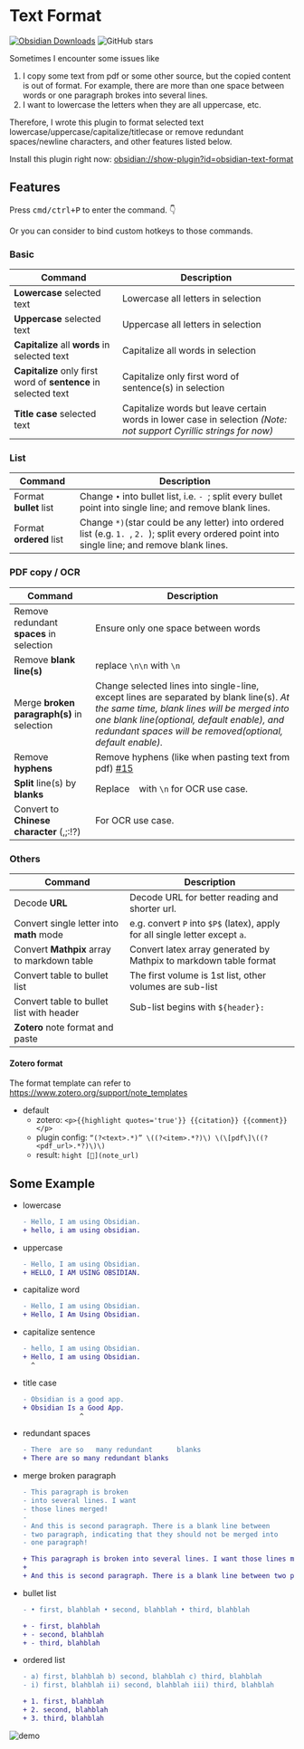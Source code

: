 # Text Format

[![Obsidian Downloads](https://img.shields.io/badge/dynamic/json?color=7e6ad6&labelColor=34208c&label=Obsidian%20Downloads&query=$['obsidian-text-format'].downloads&url=https://raw.githubusercontent.com/obsidianmd/obsidian-releases/master/community-plugin-stats.json&)](obsidian://show-plugin?id=obsidian-text-format) ![GitHub stars](https://img.shields.io/github/stars/Benature/obsidian-text-format?style=flat)

Sometimes I encounter some issues like  
1. I copy some text from pdf or some other source, but the copied content is out of format. For example, there are more than one space between words or one paragraph brokes into several lines.  
2. I want to lowercase the letters when they are all uppercase, etc.

Therefore, I wrote this plugin to format selected text lowercase/uppercase/capitalize/titlecase or remove redundant spaces/newline characters, and other features listed below.

Install this plugin right now: <obsidian://show-plugin?id=obsidian-text-format>
## Features

Press <kbd>cmd/ctrl+P</kbd> to enter the command. 👇

Or you can consider to bind custom hotkeys to those commands.

### Basic

| Command                                                         | Description                                                                                                        |
| --------------------------------------------------------------- | ------------------------------------------------------------------------------------------------------------------ |
| **Lowercase** selected text                                     | Lowercase all letters in selection                                                                                 |
| **Uppercase** selected text                                     | Uppercase all letters in selection                                                                                 |
| **Capitalize** all **words** in selected text                   | Capitalize all words in selection                                                                                  |
| **Capitalize** only first word of **sentence** in selected text | Capitalize only first word of sentence(s) in selection                                                             |
| **Title case** selected text                                    | Capitalize words but leave certain words in lower case in selection *(Note: not support Cyrillic strings for now)* |


### List
| Command                 | Description                                                                                                                                      |
| ----------------------- | ------------------------------------------------------------------------------------------------------------------------------------------------ |
| Format **bullet** list  | Change `•` into bullet list, i.e. `- `; split every bullet point into single line; and remove blank lines.                                       |
| Format **ordered** list | Change `*)`(star could be any letter) into ordered list (e.g. `1. `, `2. `); split every ordered point into single line; and remove blank lines. |

### PDF copy / OCR

| Command                                    | Description                                                                                                                                                                                                                                        |
| ------------------------------------------ | -------------------------------------------------------------------------------------------------------------------------------------------------------------------------------------------------------------------------------------------------- |
| Remove redundant **spaces** in selection   | Ensure only one space between words                                                                                                                                                                                                                |
| Remove **blank line(s)**                   | replace `\n\n` with `\n`                                                                                                                                                                                                                           |
| Merge **broken paragraph(s)** in selection | Change selected lines into single-line, except lines are separated by blank line(s). *At the same time, blank lines will be merged into one blank line(optional, default enable), and redundant spaces will be removed(optional, default enable).* |
| Remove **hyphens**                         | Remove hyphens (like when pasting text from pdf) [#15](https://github.com/Benature/obsidian-text-format/issues/15)                                                                                                                                 |
| **Split** line(s) by **blanks**            | Replace ` ` with `\n` for OCR use case.                                                                                                                                                                                                            |
| Convert to **Chinese character** (,;:!?)   | For OCR use case.                                                                                                                                                                                                                                  |


### Others
| Command                                     | Description                                                                  |
| ------------------------------------------- | ---------------------------------------------------------------------------- |
| Decode **URL**                              | Decode URL for better reading and shorter url.                               |
| Convert single letter into **math** mode    | e.g. convert `P` into `$P$` (latex), apply for all single letter except `a`. |
| Convert **Mathpix** array to markdown table | Convert latex array generated by Mathpix to markdown table format            |
| Convert table to bullet list                | The first volume is 1st list, other volumes are sub-list                     |
| Convert table to bullet list with header    | Sub-list begins with `${header}: `                                           |
| **Zotero** note format and paste            |                                                                              |

#### Zotero format
The format template can refer to https://www.zotero.org/support/note_templates
- default
  - zotero: `<p>{{highlight quotes='true'}} {{citation}} {{comment}}</p>`
  - plugin config: `“(?<text>.*)” \((?<item>.*?)\) \(\[pdf\]\((?<pdf_url>.*?)\)\)`
  - result: `hight [🔖](note_url)`


## Some Example


- lowercase
  ```diff
  - Hello, I am using Obsidian.
  + hello, i am using obsidian.
  ```
- uppercase
  ```diff
  - Hello, I am using Obsidian.
  + HELLO, I AM USING OBSIDIAN.
  ```
- capitalize word
  ```diff
  - Hello, I am using Obsidian.
  + Hello, I Am Using Obsidian.
  ```
- capitalize sentence
  ```diff
  - hello, I am using Obsidian.
  + Hello, I am using Obsidian.
    ^
  ```
- title case
  ```diff
  - Obsidian is a good app.
  + Obsidian Is a Good App.
                ^
  ```
- redundant spaces
  ```diff
  - There  are so   many redundant      blanks
  + There are so many redundant blanks
  ```
- merge broken paragraph
  ```diff
  - This paragraph is broken 
  - into several lines. I want 
  - those lines merged!
  - 
  - And this is second paragraph. There is a blank line between 
  - two paragraph, indicating that they should not be merged into 
  - one paragraph!

  + This paragraph is broken into several lines. I want those lines merged!
  +
  + And this is second paragraph. There is a blank line between two paragraph, indicating that they should not be merged into one paragraph!
  ```
- bullet list
  ```diff
  - • first, blahblah • second, blahblah • third, blahblah
  
  + - first, blahblah 
  + - second, blahblah 
  + - third, blahblah
  ```
- ordered list
  ```diff
  - a) first, blahblah b) second, blahblah c) third, blahblah
  - i) first, blahblah ii) second, blahblah iii) third, blahblah
  
  + 1. first, blahblah 
  + 2. second, blahblah 
  + 3. third, blahblah
  ```
![demo](https://user-images.githubusercontent.com/35028647/121776728-149ea500-cbc1-11eb-89ee-f4afcb0816ed.gif)
